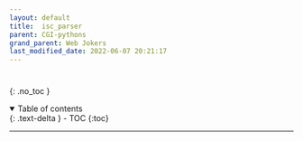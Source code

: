 ```yaml
---
layout: default
title:  isc_parser
parent: CGI-pythons
grand_parent: Web Jokers
last_modified_date: 2022-06-07 20:21:17
---
```

# 
{: .no_toc }

<details open markdown="block">
  <summary>
    Table of contents
  </summary>
  {: .text-delta }
- TOC
{:toc}
</details>

---
